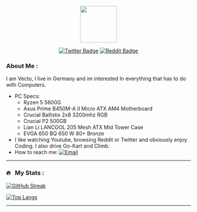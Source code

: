 
<p align="center"><img src="https://i.imgur.com/TPWXeWz.png" width="100"/></p>
<p align="center">
<a href="https://twitter.com/vecto07"><img src="https://img.shields.io/twitter/follow/Vecto07?color=blue&label=Twitter&logo=twitter&style=for-the-badge" alt="Twitter Badge"></a>
<a href="https://www.reddit.com/user/Vecto_07"><img src="https://img.shields.io/reddit/user-karma/link/Vecto_07?color=red&label=Reddit&logo=reddit&style=for-the-badge" alt="Reddit Badge"></a>

### About Me :

I am Vecto, I live in Germany and im interested In everything that has to do with Computers.

- PC Specs:
  - Ryzen 5 5600G
  - Asus Prime B450M-A II Micro ATX AM4 Motherboard
  - Crucial Ballistix 2x8 3200mhz RGB 
  - Crucial P2 500GB
  - Lian Li LANCOOL 205 Mesh ATX Mid Tower Case
  - EVGA 650 BQ 650 W 80+ Bronze
- I like watching Youtube, browsing Reddit or Twitter and obviously enjoy Coding. I also drive Go-Kart and Climb.
- How to reach me: <a href="mailto:vecto07@pm.me"><img src="https://img.shields.io/badge/Email-Vecto07@pm.me-green?style=flat-square&logo=Protonmail" alt="Email"></a>

---

### 🔥 &nbsp; My Stats :
[![GitHub Streak](http://github-readme-streak-stats.herokuapp.com?user=Vecto07&theme=dark&background=000000)](https://git.io/streak-stats)

[![Top Langs](https://github-readme-stats.vercel.app/api/top-langs/?username=Vecto07&layout=compact&theme=vision-friendly-dark)](https://github.com/anuraghazra/github-readme-stats)

---


